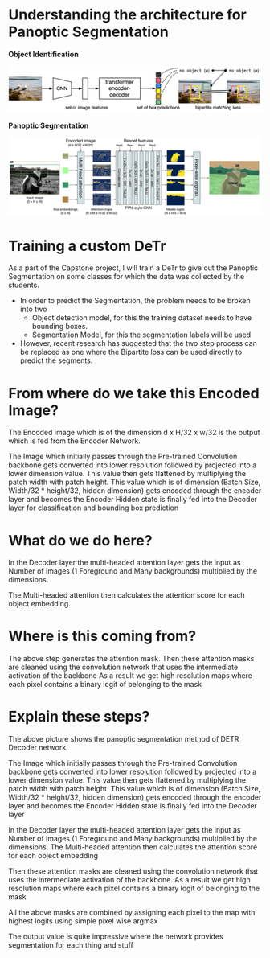 # Understanding the architecture for Panoptic Segmentation

**Object Identification**

![IM](https://github.com/facebookresearch/detr/raw/main/.github/DETR.png)

**Panoptic Segmentation**

![im](https://github.com/amitkml/Transformer-DeepLearning/blob/main/Capstone-ObjIdentification-PanopticSegmnt/Resources/arch.png?raw=true)

# Training a custom DeTr

As a part of the Capstone project, I will train a DeTr to give out the Panoptic Segmentation on some classes for which the data was collected by the students.

- In order to predict the Segmentation, the problem needs to be broken into two
  - Object detection model, for this the training dataset needs to have bounding boxes.
  - Segmentation Model, for this the segmentation labels will be used
- However, recent research has suggested that the two step process can be replaced as one where the Bipartite loss can be used directly to predict the segments.

# From where do we take this Encoded Image?

The Encoded image which is of the dimension d x H/32 x w/32 is the output which is fed from the Encoder Network.

The Image which initially passes through the Pre-trained Convolution backbone gets converted into lower resolution followed by projected into a lower dimension value. This value then gets flattened by multiplying the patch width with patch height. This value which is of dimension (Batch Size, Width/32 * height/32, hidden dimension) gets encoded through the encoder layer and becomes the Encoder Hidden state is finally fed into the Decoder layer for classification and bounding box prediction

# What do we do here?

In the Decoder layer the multi-headed attention layer gets the input as Number of images (1 Foreground and Many backgrounds) multiplied by the dimensions.

The Multi-headed attention then calculates the attention score for each object embedding.

# Where is this coming from?

The above step generates the attention mask. Then these attention masks are cleaned using the convolution network that uses the intermediate activation of the backbone As a result we get high resolution maps where each pixel contains a binary logit of belonging to the mask

# Explain these steps?

The above picture shows the panoptic segmentation method of DETR Decoder network.

The Image which initially passes through the Pre-trained Convolution backbone gets converted into lower resolution followed by projected into a lower dimension value. This value then gets flattened by multiplying the patch width with patch height. This value which is of dimension (Batch Size, Width/32 * height/32, hidden dimension) gets encoded through the encoder layer and becomes the Encoder Hidden state is finally fed into the Decoder layer

In the Decoder layer the multi-headed attention layer gets the input as Number of images (1 Foreground and Many backgrounds) multiplied by the dimensions. The Multi-headed attention then calculates the attention score for each object embedding

Then these attention masks are cleaned using the convolution network that uses the intermediate activation of the backbone. As a result we get high resolution maps where each pixel contains a binary logit of belonging to the mask

All the above masks are combined by assigning each pixel to the map with highest logits using simple pixel wise argmax

The output value is quite impressive where the network provides segmentation for each thing and stuff
